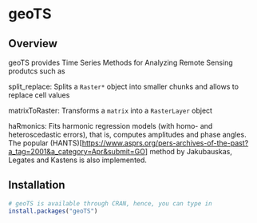 # geoTS

## Overview 
geoTS provides Time Series Methods for Analyzing Remote Sensing produtcs
such as

  split_replace: Splits a ```Raster*``` object into smaller chunks and allows to replace cell values
  
  matrixToRaster: Transforms a ```matrix``` into a ```RasterLayer``` object
  
  haRmonics: Fits harmonic regression models (with homo- and heteroscedastic errors), 
  that is, computes amplitudes and phase angles. The popular (HANTS)[https://www.asprs.org/pers-archives-of-the-past?a_tag=2001&a_category=Apr&submit=GO] method
  by Jakubauskas, Legates and Kastens is also implemented.

## Installation
``` r
# geoTS is available through CRAN, hence, you can type in
install.packages("geoTS")
```

